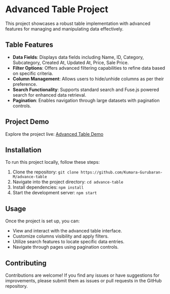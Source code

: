 # Advanced Table Project

This project showcases a robust table implementation with advanced features for managing and manipulating data effectively.

## Table Features

- **Data Fields**: Displays data fields including Name, ID, Category, Subcategory, Created At, Updated At, Price, Sale Price.
- **Filter Options**: Offers advanced filtering capabilities to refine data based on specific criteria.
- **Column Management**: Allows users to hide/unhide columns as per their preference.
- **Search Functionality**: Supports standard search and Fuse.js powered search for enhanced data retrieval.
- **Pagination**: Enables navigation through large datasets with pagination controls.

## Project Demo

Explore the project live: [Advanced Table Demo](https://advance-table.vercel.app/)

## Installation

To run this project locally, follow these steps:

1. Clone the repository: `git clone https://github.com/Kumara-Gurubaran-M/advance-table`
2. Navigate into the project directory: `cd advance-table`
3. Install dependencies: `npm install`
4. Start the development server: `npm start`

## Usage

Once the project is set up, you can:

- View and interact with the advanced table interface.
- Customize columns visibility and apply filters.
- Utilize search features to locate specific data entries.
- Navigate through pages using pagination controls.

## Contributing

Contributions are welcome! If you find any issues or have suggestions for improvements, please submit them as issues or pull requests in the GitHub repository.
